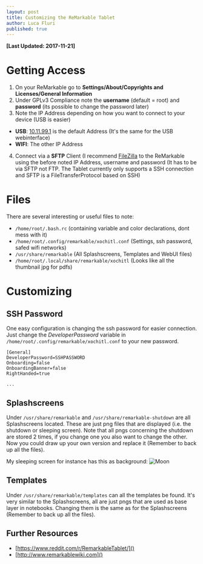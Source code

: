 ```yaml
---
layout: post
title: Customizing the ReMarkable Tablet
author: Luca Fluri
published: true
---
```

**[Last Updated: 2017-11-21]**

# Getting Access  

1. On your ReMarkable go to **Settings/About/Copyrights and Licenses/General Information**
2. Under GPLv3 Compliance note the **username** (default = root) and **password** (its possible to change the password later)
3. Note the IP Address depending on how you want to connect to your device (USB is easier)
  - **USB**: [10.11.99.1](10.11.99.1) is the default Address (It's the same for the USB webinterface)
  - **WIFI**: The other IP Address
4. Connect via a **SFTP** Client (I recommend [FileZilla](https://filezilla-project.org/) to the ReMarkable using the before noted IP Address, username and password (It has to be via SFTP not FTP. The Tablet currently only supports a SSH connection and SFTP is a FileTransferProtocol based on SSH)

# Files
There are several interesting or useful files to note:  
  - `/home/root/.bash.rc` (containing variable and color declarations, dont mess with it)
  - `/home/root/.config/remarkable/xochitl.conf` (Settings, ssh password, safed wifi networks)
  - `/usr/share/remarkable` (All Splashscreens, Templates and WebUI files)
  - `/home/root/.local/share/remarkable/xochitl` (Looks like all the thumbnail jpg for pdfs)


# Customizing
## SSH Password
One easy configuration is changing the ssh password for easier connection.     Just change the *DeveloperPassword* variable in `/home/root/.config/remarkable/xochitl.conf` to your new password.  

```
[General]
DeveloperPassword=SSHPASSWORD
Onboarding=false
OnboardingBanner=false
RightHanded=true

...
```

## Splashscreens
Under `/usr/share/remarkable` and `/usr/share/remarkable-shutdown` are all Splashscreens located. These are just png files that are displayed (i.e. the shutdown or sleeping screen). Note that all pngs concerning the shutdown are stored 2 times, if you change one you also want to change the other.  
Now you could draw up your own version and replace it (Remember to back up all the files).  

My sleeping screen for instance has this as background:
![Moon](https://i.imgur.com/JnjoF0w.jpg)

## Templates
Under `/usr/share/remarkable/templates` can all the templates be found. It's very similar to the Splashscreens, all are just pngs that are used as base layer in notebooks. Changing them is the same as for the Splashscreens (Remember to back up all the files).

## Further Resources
 - [https://www.reddit.com/r/RemarkableTablet/]()
 - [http://www.remarkablewiki.com]()
